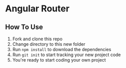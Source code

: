 # Angular Router


## How To Use

1. Fork and clone this repo
2. Change directory to this new folder
3. Run `npm install` to download the dependencies
4. Run `git init` to start tracking your new project code
5. You're ready to start coding your own project
